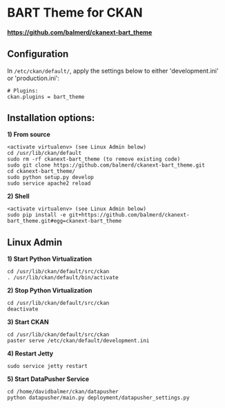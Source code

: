 # BART Theme for CKAN
#### https://github.com/balmerd/ckanext-bart_theme

## Configuration
In `/etc/ckan/default/`, apply the settings below to either 'development.ini' or 'production.ini':

```
# Plugins:
ckan.plugins = bart_theme
```

## Installation options:

**1) From source**
```
<activate virtualenv> (see Linux Admin below)
cd /usr/lib/ckan/default
sudo rm -rf ckanext-bart_theme (to remove existing code)
sudo git clone https://github.com/balmerd/ckanext-bart_theme.git
cd ckanext-bart_theme/
sudo python setup.py develop
sudo service apache2 reload
```

**2) Shell**
```
<activate virtualenv> (see Linux Admin below)
sudo pip install -e git+https://github.com/balmerd/ckanext-bart_theme.git#egg=ckanext-bart_theme
```

## Linux Admin

**1) Start Python Virtualization**
```
cd /usr/lib/ckan/default/src/ckan
. /usr/lib/ckan/default/bin/activate
```

**2) Stop Python Virtualization**
```
cd /usr/lib/ckan/default/src/ckan
deactivate
```

**3) Start CKAN**
```
cd /usr/lib/ckan/default/src/ckan
paster serve /etc/ckan/default/development.ini    
```

**4) Restart Jetty**
```
sudo service jetty restart
```

**5) Start DataPusher Service**
```
cd /home/davidbalmer/ckan/datapusher
python datapusher/main.py deployment/datapusher_settings.py
```
